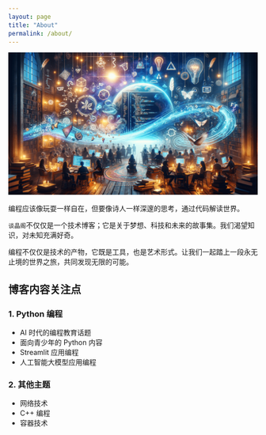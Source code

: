 ```yaml
---
layout: page
title: "About"
permalink: /about/
---
```


![about 谈晶阁](https://raw.githubusercontent.com/jamiesun/images/master/default/QcTIUT.png)

编程应该像玩耍一样自在，但要像诗人一样深邃的思考，通过代码解读世界。

`谈晶阁`不仅仅是一个技术博客；它是关于梦想、科技和未来的故事集。我们渴望知识，对未知充满好奇。

编程不仅仅是技术的产物，它既是工具，也是艺术形式。让我们一起踏上一段永无止境的世界之旅，共同发现无限的可能。

## 博客内容关注点

### 1. Python 编程

- AI 时代的编程教育话题
- 面向青少年的 Python 内容
- Streamlit 应用编程
- 人工智能大模型应用编程

### 2. 其他主题

- 网络技术
- C++ 编程
- 容器技术

